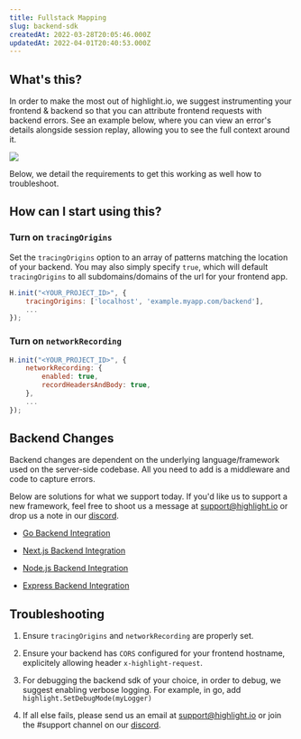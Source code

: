 ```yaml
---
title: Fullstack Mapping
slug: backend-sdk
createdAt: 2022-03-28T20:05:46.000Z
updatedAt: 2022-04-01T20:40:53.000Z
---
```


## What's this?

In order to make the most out of highlight.io, we suggest instrumenting your frontend & backend so that you can attribute frontend requests with backend errors. See an example below, where you can view an error's details alongside session replay, allowing you to see the full context around it.

![](/images/fullstack-mapping.png)

Below, we detail the requirements to get this working as well how to troubleshoot.

## How can I start using this?

### Turn on `tracingOrigins`

Set the `tracingOrigins` option to an array of patterns matching the location of your backend. You may also simply specify `true`, which will default `tracingOrigins` to all subdomains/domains of the url for your frontend app.

```javascript
H.init("<YOUR_PROJECT_ID>", {
	tracingOrigins: ['localhost', 'example.myapp.com/backend'],
    ...
});
```

### Turn on `networkRecording`

```javascript
H.init("<YOUR_PROJECT_ID>", {
	networkRecording: {
		enabled: true,
		recordHeadersAndBody: true,
	},
	...
});
```

## Backend Changes

Backend changes are dependent on the underlying language/framework used on the server-side codebase. All you need to add is a middleware and code to capture errors.

Below are solutions for what we support today. If you'd like us to support a new framework, feel free to shoot us a message at [support@highlight.io](mailto:support@highlight.io) or drop us a note in our [discord](https://discord.gg/yxaXEAqgwN).

- [Go Backend Integration](backend-sdk/go)

- [Next.js Backend Integration](backend-sdk/nodejs.md)

- [Node.js Backend Integration](backend-sdk/nodejs.md)

- [Express Backend Integration](backend-sdk/express.md)

## Troubleshooting

1.  Ensure `tracingOrigins` and `networkRecording` are properly set.

2.  Ensure your backend has `CORS` configured for your frontend hostname, explicitely allowing header `x-highlight-request`.

3.  For debugging the backend sdk of your choice, in order to debug, we suggest enabling verbose logging. For example, in go, add `highlight.SetDebugMode(myLogger)`

4.  If all else fails, please send us an email at support@highlight.io or join the #support channel on our [discord](https://discord.gg/yxaXEAqgwN).
